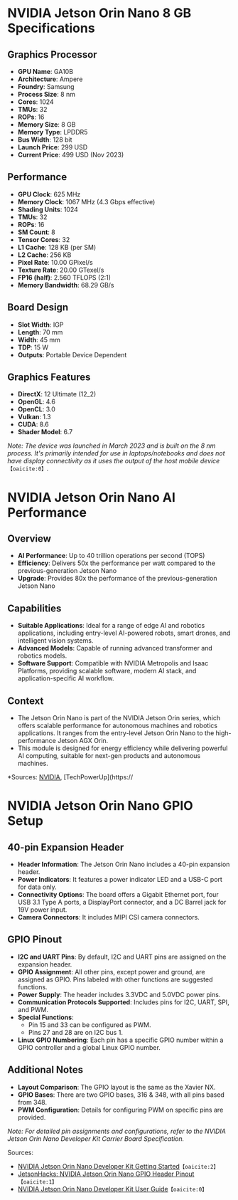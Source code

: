 # NVIDIA Jetson Orin Nano 8 GB Specifications

## Graphics Processor
- **GPU Name**: GA10B
- **Architecture**: Ampere
- **Foundry**: Samsung
- **Process Size**: 8 nm
- **Cores**: 1024
- **TMUs**: 32
- **ROPs**: 16
- **Memory Size**: 8 GB
- **Memory Type**: LPDDR5
- **Bus Width**: 128 bit
- **Launch Price**: 299 USD
- **Current Price**: 499 USD (Nov 2023)

## Performance
- **GPU Clock**: 625 MHz
- **Memory Clock**: 1067 MHz (4.3 Gbps effective)
- **Shading Units**: 1024
- **TMUs**: 32
- **ROPs**: 16
- **SM Count**: 8
- **Tensor Cores**: 32
- **L1 Cache**: 128 KB (per SM)
- **L2 Cache**: 256 KB
- **Pixel Rate**: 10.00 GPixel/s
- **Texture Rate**: 20.00 GTexel/s
- **FP16 (half)**: 2.560 TFLOPS (2:1)
- **Memory Bandwidth**: 68.29 GB/s

## Board Design
- **Slot Width**: IGP
- **Length**: 70 mm
- **Width**: 45 mm
- **TDP**: 15 W
- **Outputs**: Portable Device Dependent

## Graphics Features
- **DirectX**: 12 Ultimate (12_2)
- **OpenGL**: 4.6
- **OpenCL**: 3.0
- **Vulkan**: 1.3
- **CUDA**: 8.6
- **Shader Model**: 6.7

*Note: The device was launched in March 2023 and is built on the 8 nm process. It's primarily intended for use in laptops/notebooks and does not have display connectivity as it uses the output of the host mobile device*&#8203;``【oaicite:0】``&#8203;.

# NVIDIA Jetson Orin Nano AI Performance

## Overview
- **AI Performance**: Up to 40 trillion operations per second (TOPS)
- **Efficiency**: Delivers 50x the performance per watt compared to the previous-generation Jetson Nano
- **Upgrade**: Provides 80x the performance of the previous-generation Jetson Nano

## Capabilities
- **Suitable Applications**: Ideal for a range of edge AI and robotics applications, including entry-level AI-powered robots, smart drones, and intelligent vision systems.
- **Advanced Models**: Capable of running advanced transformer and robotics models.
- **Software Support**: Compatible with NVIDIA Metropolis and Isaac Platforms, providing scalable software, modern AI stack, and application-specific AI workflow.

## Context
- The Jetson Orin Nano is part of the NVIDIA Jetson Orin series, which offers scalable performance for autonomous machines and robotics applications. It ranges from the entry-level Jetson Orin Nano to the high-performance Jetson AGX Orin.
- This module is designed for energy efficiency while delivering powerful AI computing, suitable for next-gen products and autonomous machines.

*Sources: [NVIDIA](https://www.nvidia.com/en-us/autonomous-machines/embedded-systems/jetson-orin/), [TechPowerUp](https://

# NVIDIA Jetson Orin Nano GPIO Setup

## 40-pin Expansion Header
- **Header Information**: The Jetson Orin Nano includes a 40-pin expansion header.
- **Power Indicators**: It features a power indicator LED and a USB-C port for data only.
- **Connectivity Options**: The board offers a Gigabit Ethernet port, four USB 3.1 Type A ports, a DisplayPort connector, and a DC Barrel jack for 19V power input.
- **Camera Connectors**: It includes MIPI CSI camera connectors.

## GPIO Pinout
- **I2C and UART Pins**: By default, I2C and UART pins are assigned on the expansion header.
- **GPIO Assignment**: All other pins, except power and ground, are assigned as GPIO. Pins labeled with other functions are suggested functions.
- **Power Supply**: The header includes 3.3VDC and 5.0VDC power pins.
- **Communication Protocols Supported**: Includes pins for I2C, UART, SPI, and PWM.
- **Special Functions**:
  - Pin 15 and 33 can be configured as PWM.
  - Pins 27 and 28 are on I2C bus 1.
- **Linux GPIO Numbering**: Each pin has a specific GPIO number within a GPIO controller and a global Linux GPIO number.

## Additional Notes
- **Layout Comparison**: The GPIO layout is the same as the Xavier NX.
- **GPIO Bases**: There are two GPIO bases, 316 & 348, with all pins based from 348.
- **PWM Configuration**: Details for configuring PWM on specific pins are provided.

*Note: For detailed pin assignments and configurations, refer to the NVIDIA Jetson Orin Nano Developer Kit Carrier Board Specification.*

Sources: 
- [NVIDIA Jetson Orin Nano Developer Kit Getting Started](https://developer.nvidia.com/embedded/learn/jetson-orin-nano-devkit-user-guide/hardware_spec.html)&#8203;``【oaicite:2】``&#8203;
- [JetsonHacks: NVIDIA Jetson Orin Nano GPIO Header Pinout](https://jetsonhacks.com/2023/04/26/nvidia-jetson-orin-nano-gpio-header-pinout/)&#8203;``【oaicite:1】``&#8203;
- [NVIDIA Jetson Orin Nano Developer Kit User Guide](https://developer.nvidia.com/embedded/learn/jetson-orin-nano-devkit-user-guide/hardware_spec.html)&#8203;``【oaicite:0】``&#8203;
